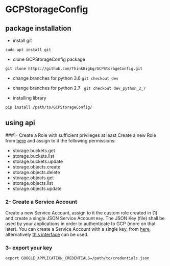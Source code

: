 # GCPStorageConfig
## package installation 
- install git 
```
sudo apt install git
```
- clone GCPStorageConfig package  
```
git clone https://github.com/ThinkBigEg/GCPStorageConfig.git
```
- change branches for python 3.6 ```git checkout dev``` 
- change branches for python 2.7 ``` git checkout dev_python_2_7```

- installing library 
```
pip install /path/to/GCPStorageConfig/
```
## using api 
###1- Create a Role with sufficient privileges at least 
Create a new Role from [here](https://console.cloud.google.com/iam-admin/roles) and assign to it the following permissions:
  - storage.buckets.get
  - storage.buckets.list
  - storage.buckets.update
  - storage.objects.create
  - storage.objects.delete
  - storage.objects.get
  - storage.objects.list
  - storage.objects.update
  
### 2- Create a Service Account
Create a new Service Account, assign to it the custom role created in (1) and create a single 
JSON Service Account ```Key```. The JSON Key (file) shall be used by your applications in order to authenticate 
to GCP (more on that later). You can create a Service Account with a single key, 
from [here](https://console.cloud.google.com/apis/credentials), 
alternatively [this interface](https://console.cloud.google.com/iam-admin/serviceaccounts) can be used.

### 3- export your key 
```
export GOOGLE_APPLICATION_CREDENTIALS=/path/to/credentials.json
```